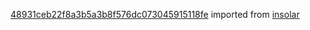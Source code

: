 [48931ceb22f8a3b5a3b8f576dc073045915118fe](https://github.com/insolar/insolar/commit/48931ceb22f8a3b5a3b8f576dc073045915118fe) imported from [insolar](https://github.com/insolar/insolar)
